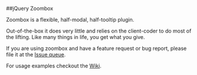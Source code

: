 ##jQuery Zoombox

Zoombox is a flexible, half-modal, half-tooltip plugin.

Out-of-the-box it does very little and relies on the client-coder to do most of the lifting. Like many things in life, you get what you give.

If you are using zoombox and have a feature request or bug report, please file it at the [Issue queue](https://github.com/legworkstudio/jquery-zoombox/issues).

For usage examples checkout the [Wiki](https://github.com/legworkstudio/jquery-zoombox/wiki).